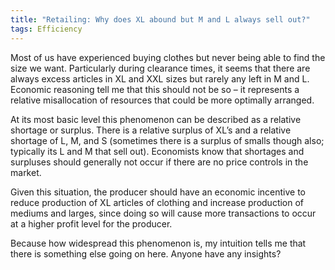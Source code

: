 ```yaml
---
title: "Retailing: Why does XL abound but M and L always sell out?"
tags: Efficiency
---
```


Most of us have experienced buying clothes but never being able to find the size we want. Particularly during clearance times, it seems that there are always excess articles in XL and XXL sizes but rarely any left in M and L. Economic reasoning tell me that this should not be so – it represents a relative misallocation of resources that could be more optimally arranged.

At its most basic level this phenomenon can be described as a relative shortage or surplus. There is a relative surplus of XL’s and a relative shortage of L, M, and S (sometimes there is a surplus of smalls though also; typically its L and M that sell out). Economists know that shortages and surpluses should generally not occur if there are no price controls in the market.

Given this situation, the producer should have an economic incentive to reduce production of XL articles of clothing and increase production of mediums and larges, since doing so will cause more transactions to occur at a higher profit level for the producer.

Because how widespread this phenomenon is, my intuition tells me that there is something else going on here. Anyone have any insights?
